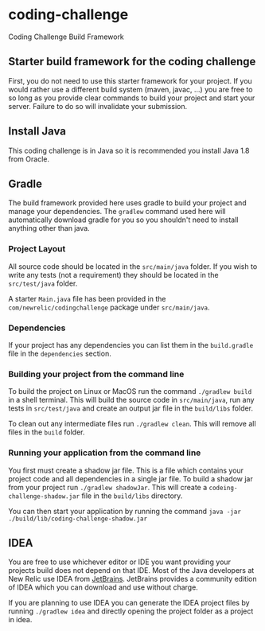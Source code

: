 # coding-challenge

Coding Challenge Build Framework

## Starter build framework for the coding challenge

First, you do not need to use this starter framework for your project.
If you would rather use a different build system (maven, javac, ...)
you are free to so long as you provide clear commands to build your
project and start your server.  Failure to do so will invalidate your
submission.


## Install Java

This coding challenge is in Java so it is recommended you install Java
1.8 from Oracle.


## Gradle

The build framework provided here uses gradle to build your project
and manage your dependencies.  The `gradlew` command used here will
automatically download gradle for you so you shouldn't need to install
anything other than java.


### Project Layout

All source code should be located in the `src/main/java` folder.
If you wish to write any tests (not a requirement) they should be
located in the `src/test/java` folder.

A starter `Main.java` file has been provided in the `com/newrelic/codingchallenge` package under `src/main/java`.


### Dependencies

If your project has any dependencies you can list them in the
`build.gradle` file in the `dependencies` section.


### Building your project from the command line

To build the project on Linux or MacOS run the command `./gradlew build` in a shell terminal.  This will build the source code in
`src/main/java`, run any tests in `src/test/java` and create an output
jar file in the `build/libs` folder.

To clean out any intermediate files run `./gradlew clean`.  This will
remove all files in the `build` folder.


### Running your application from the command line

You first must create a shadow jar file.  This is a file which contains your project code and all dependencies in a single jar file.  To build a shadow jar from your project run `./gradlew shadowJar`.  This will create a `codeing-challenge-shadow.jar` file in the `build/libs` directory.

You can then start your application by running the command
`java -jar ./build/lib/coding-challenge-shadow.jar`

## IDEA

You are free to use whichever editor or IDE you want providing your
projects build does not depend on that IDE.  Most of the Java
developers at New Relic use IDEA from
[JetBrains](https://www.jetbrains.com/).  JetBrains provides
a community edition of IDEA which you can download and use without
charge.

If you are planning to use IDEA you can generate the IDEA project files
by running `./gradlew idea` and directly opening the project folder
as a project in idea.

